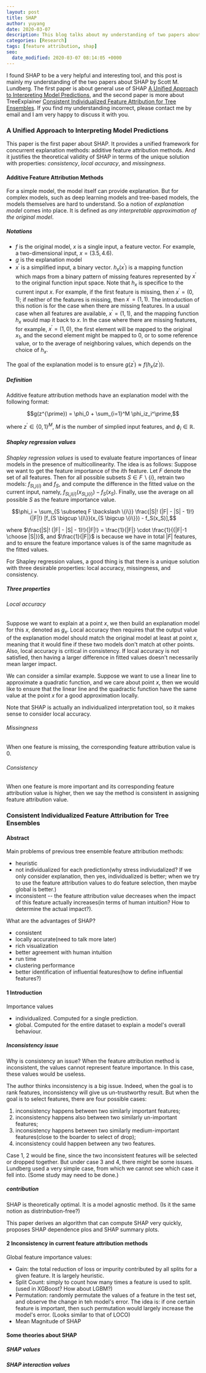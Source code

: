 ```yaml
---
layout: post
title: SHAP
author: yuyang
date: 2020-03-07
description: This blog talks about my understanding of two papers about SHAP.
categories: [Research]
tags: [feature attribution, shap]
seo:
  date_modified: 2020-03-07 08:14:05 +0000
---
```

I found SHAP to be a very helpful and interesting tool, and this post is mainly my understanding of the two papers about SHAP by Scott M. Lundberg. The first paper is about general use of SHAP [A Unified Approach to Interpreting Model Predictions](http://papers.nips.cc/paper/7062-a-unified-approach-to-interpreting-model-predictions.pdf), and the second paper is more about TreeExplainer [Consistent Individualized Feature Attribution for Tree Ensembles](https://arxiv.org/pdf/1802.03888.pdf). If you find my understanding incorrect, please contact me by email and I am very happy to discuss it with you.


### A Unified Approach to Interpreting Model Predictions

This paper is the first paper about SHAP. It provides a unified framework for concurrent explanation methods: additive feature attribution methods. And it justifies the theoretical validity of SHAP in terms of the unique solution with properties: *consistency*, *local accuracy*, and *missingness*.

#### Additive Feature Attribution Methods
For a simple model, the model itself can provide explanation. But for complex models, such as deep learning models and tree-based models, the models themselves are hard to understand. So a notion of *explanation model* comes into place. It is defined as *any interpretable approximation of the original model*.

##### Notations
- $f$ is the original model, $x$ is a single input, a feature vector. For example, a two-dimensional input, $x = (3.5, 4.6)$.
- $g$ is the explanation model
- $x^{\prime}$ is a simplified input, a binary vector. $h_{x}(x^{\prime})$ is a mapping function which maps from a binary pattern of missing features represented by $x^{\prime}$ to the original function input space. Note that $h_{x}$ is specifice to the current input $x$.
For example, if the first feature is missing, then $x^{\prime} = (0, 1)$; if neither of the features is missing, then $x^{\prime} = (1, 1)$. The introduction of this notion is for the case when there are missing features. In a usual case when all features are available, $x^{\prime} = (1, 1)$, and the mapping function $h_x$ would map it back to $x$. In the case where there are missing features, for example, $x^{\prime} = (1, 0)$, the first element will be mapped to the original $x_1$, and the second element might be mapped to 0, or to some reference value, or to the average of neighboring values, which depends on the choice of $h_x$.

The goal of the explanation model is to ensure $g(z^{\prime}) \approx f(h_x(z^\prime))$. 

##### Definition
Additive feature attribution methods have an explanation model with the following format:

$$g(z^{\prime}) = \phi_0 + \sum_{i=1}^M \phi_iz_i^\prime,$$

where $z^\prime \in \{0, 1\}^M$, $M$ is the number of simplied input features, and $\phi_i \in \mathbb{R}$.

##### Shapley regression values
*Shapley regression values* is used to evaluate feature importances of linear models in the presence of multicollinearity. The idea is as follows:
Suppose we want to get the feature importance of the $i$th feature. Let $F$ denote the set of all features. Then for all possible subsets $S \in F \backslash \{i\}$, retrain two models: $f_{S \bigcup \{i\}}$ and $f_S$, and compute the difference in the fitted value on the current input, namely, $f_{S \bigcup \{i\}}(x_{S \bigcup \{i\}}) - f_S(x_S)$. Finally, use the average on all possible $S$ as the feature importance value.

$$\phi_i = \sum_{S \subseteq F \backslash \{i\}} \frac{|S|! (|F| - |S| - 1)!}{|F|!} [f_{S \bigcup \{i\}}(x_{S \bigcup \{i\}}) - f_S(x_S)],$$

where $\frac{|S|! (|F| - |S| - 1)!}{|F|!} = \frac{1}{|F|} \cdot \frac{1}{{|F|-1 \choose |S|}}$, and $\frac{1}{|F|}$ is because we have in total $|F|$ features, and to ensure the feature importance values is of the same magnitude as the fitted values.

For Shapley regression values, a good thing is that there is a unique solution with three desirable properties: local accuracy, missingness, and consistency.

##### Three properties

###### Local accuracy
Suppose we want to explain at a point $x$, we then build an explanation model for this $x$, denoted as $g_x$. Local accuracy then requires that the output value of the explanation model should match the original model at least at point $x$, meaning that it would fine if these two models don't match at other points. Also, local accuracy is critical in consistency. If local accuracy is not satisfied, then having a larger difference in fitted values doesn't necessarily mean larger impact.

We can consider a similar example. Suppose we want to use a linear line to approximate a quadratic function, and we care about point $x$, then we would like to ensure that the linear line and the quadractic function have the same value at the point $x$ for a good approximation locally.

Note that SHAP is actually an individualized interpretation tool, so it makes sense to consider local accuracy.

###### Missingness
When one feature is missing, the corresponding feature attribution value is 0.

###### Consistency
When one feature is more important and its corresponding feature attribution value is higher, then we say the method is consistent in assigning feature attribution value.





### Consistent Individualized Feature Attribution for Tree Ensembles

#### Abstract

Main problems of previous tree ensemble feature attribution methods:
- heuristic
- not individualized for each prediction(why stress indiviudalized? If we only consider explanation, then yes, individualized is better; when we try to use the feature attribution values to do feature selection, then maybe global is better.)
- inconsistent -- the feature attribution value decreases when the impact of this feature actually increases(in terms of human intuition? How to determine the actual impact?).

What are the advantages of SHAP?
- consistent
- locally accurate(need to talk more later)
- rich visualization
- better agreement with human intuition
- run time
- clustering performance
- better identification of influential features(how to define influential features?)

#### 1 Introduction
Importance values 
- individualized. Computed for a single prediction.
- global. Computed for the entire dataset to explain a model's overall behaviour.

##### Inconsistency issue 
Why is consistency an issue? When the feature attribution method is inconsistent, the values cannot represent feature importance. In this case, these values would be useless.


The author thinks inconsistency is a big issue. Indeed, when the goal is to rank features, inconsistency will give us un-trustworthy result. But when the goal is to select features, there are four possible cases: 
1. inconsistency happens between two similarly important features; 
2. inconsistency happens also between two similarly un-important features;
3. inconsistency happens between two similarly medium-important features(close to the boarder to select of drop); 
4. inconsistency could happen between any two features.

Case 1, 2 would be fine, since the two inconsistent features will be selected or dropped together. But under case 3 and 4, there might be some issues. Lundberg used a very simple case, from which we cannot see which case it fell into. (Some study may need to be done.)

##### contribution
SHAP is theoretically optimal. It is a model agnostic method. (Is it the same notion as distrinbution-free?)

This paper derives an algorithm that can compute SHAP very quickly, proposes SHAP dependence plos and SHAP summary plots.


#### 2 Inconsistency in current feature attribution methods

Global feature importance values:
- Gain: the total reduction of loss or impurity contributed by all splits for a given feature. It is largely heuristic.
- Split Count: simply to count how many times a feature is used to split. (used in XGBoost? How about LGBM?)
- Permutation: randomly permutate the values of a feature in the test set, and observe the change in teh model's error. The idea is: if one certain feature is important, then such permutation would largely increase the model's error. (Looks similar to that of LOCO)
- Mean Magnitude of SHAP

#### Some theories about SHAP

##### SHAP values


##### SHAP interaction values



















